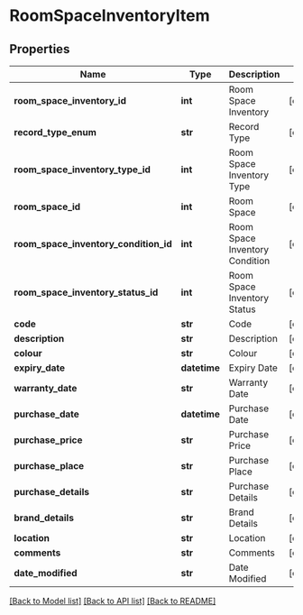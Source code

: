 # RoomSpaceInventoryItem

## Properties
Name | Type | Description | Notes
------------ | ------------- | ------------- | -------------
**room_space_inventory_id** | **int** | Room Space Inventory | [optional] 
**record_type_enum** | **str** | Record Type | [optional] 
**room_space_inventory_type_id** | **int** | Room Space Inventory Type | [optional] 
**room_space_id** | **int** | Room Space | [optional] 
**room_space_inventory_condition_id** | **int** | Room Space Inventory Condition | [optional] 
**room_space_inventory_status_id** | **int** | Room Space Inventory Status | [optional] 
**code** | **str** | Code | [optional] 
**description** | **str** | Description | [optional] 
**colour** | **str** | Colour | [optional] 
**expiry_date** | **datetime** | Expiry Date | [optional] 
**warranty_date** | **str** | Warranty Date | [optional] 
**purchase_date** | **datetime** | Purchase Date | [optional] 
**purchase_price** | **str** | Purchase Price | [optional] 
**purchase_place** | **str** | Purchase Place | [optional] 
**purchase_details** | **str** | Purchase Details | [optional] 
**brand_details** | **str** | Brand Details | [optional] 
**location** | **str** | Location | [optional] 
**comments** | **str** | Comments | [optional] 
**date_modified** | **str** | Date Modified | [optional] 

[[Back to Model list]](../README.md#documentation-for-models) [[Back to API list]](../README.md#documentation-for-api-endpoints) [[Back to README]](../README.md)


